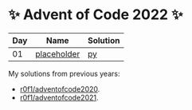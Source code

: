 # :sparkles: Advent of Code 2022 :sparkles:

|Day|Name|Solution|
|---|---|---|
|01|[placeholder](https://adventofcode.com/2022/day/1)|[py](/day01/main.py)|


My solutions from previous years:
* [r0f1/adventofcode2020](https://github.com/r0f1/adventofcode2020).
* [r0f1/adventofcode2021](https://github.com/r0f1/adventofcode2021).
